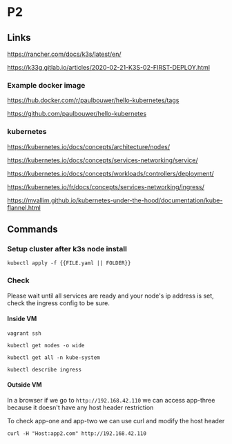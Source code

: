 # P2

## Links

https://rancher.com/docs/k3s/latest/en/

https://k33g.gitlab.io/articles/2020-02-21-K3S-02-FIRST-DEPLOY.html

### Example docker image

https://hub.docker.com/r/paulbouwer/hello-kubernetes/tags

https://github.com/paulbouwer/hello-kubernetes

### kubernetes

https://kubernetes.io/docs/concepts/architecture/nodes/

https://kubernetes.io/docs/concepts/services-networking/service/

https://kubernetes.io/docs/concepts/workloads/controllers/deployment/

https://kubernetes.io/fr/docs/concepts/services-networking/ingress/

https://mvallim.github.io/kubernetes-under-the-hood/documentation/kube-flannel.html


## Commands

### Setup cluster after k3s node install

	kubectl apply -f {{FILE.yaml || FOLDER}}

### Check

Please wait until all services are ready and your node's ip address is set, check the ingress config to be sure. 

#### Inside VM

	vagrant ssh

	kubectl get nodes -o wide

	kubectl get all -n kube-system

	kubectl describe ingress

#### Outside VM

In a browser if we go to `http://192.168.42.110` we can access app-three because it doesn't have any host header restriction

To check app-one and app-two we can use curl and modify the host header

	curl -H "Host:app2.com" http://192.168.42.110
